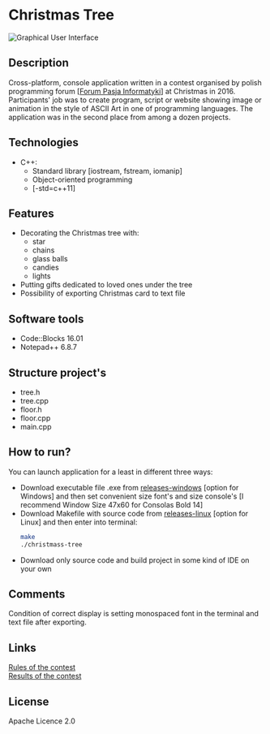 # Christmas Tree
![Graphical User Interface](https://user-images.githubusercontent.com/21959354/28546433-04bf2dda-70cb-11e7-8738-42cb5f66e3f3.jpg)
## Description
Cross-platform, console application written in a contest organised by polish programming forum [[Forum Pasja Informatyki](https://forum.pasja-informatyki.pl)] at Christmas in 2016. Participants' job was to create program, script or website showing image or animation in the style of ASCII Art in one of programming languages. The application was in the second place from among a dozen projects.
## Technologies
- C++:
  - Standard library [iostream, fstream, iomanip]
  - Object-oriented programming
  - [-std=c++11]
## Features
* Decorating the Christmas tree with:
  * star
  * chains
  * glass balls
  * candies
  * lights
* Putting gifts dedicated to loved ones under the tree
* Possibility of exporting Christmas card to text file
## Software tools
- Code::Blocks 16.01
- Notepad++ 6.8.7
## Structure project's
- tree.h
- tree.cpp
- floor.h
- floor.cpp
- main.cpp
## How to run?
You can launch application for a least in different three ways:
- Download executable file .exe from [releases-windows](https://github.com/plkpiotr/Christmas-Tree/releases/tag/windows) [option for Windows] and then set convenient size font's and size console's [I recommend Window Size 47x60 for Consolas Bold 14]
- Download Makefile with source code from [releases-linux](https://github.com/plkpiotr/Christmas-Tree/releases/tag/linux) [option for Linux] and then enter into terminal:
  ```sh
  make
  ./christmass-tree
  ```
- Download only source code and build project in some kind of IDE on your own
## Comments
Condition of correct display is setting monospaced font in the terminal and text file after exporting.
## Links
[Rules of the contest](https://forum.pasja-informatyki.pl/204706/wyniki-konkurs-swiateczny-wygraj-atrakcyjne-nagrody)  
[Results of the contest](https://forum.pasja-informatyki.pl/contest/swieta-2016)
## License
Apache Licence 2.0
